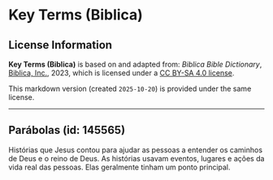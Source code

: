 # Key Terms (Biblica)

## License Information

**Key Terms (Biblica)** is based on and adapted from: _Biblica Bible Dictionary_, [Biblica, Inc.](https://www.biblica.com/), 2023, which is licensed under a [CC BY-SA 4.0 license](https://creativecommons.org/licenses/by-sa/4.0/legalcode.en).

This markdown version (created `2025-10-20`) is provided under the same license.



--------------------------------

## Parábolas (id: 145565)

Histórias que Jesus contou para ajudar as pessoas a entender os caminhos de Deus e o reino de Deus. As histórias usavam eventos, lugares e ações da vida real das pessoas. Elas geralmente tinham um ponto principal.


